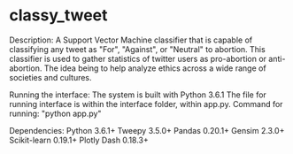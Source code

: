 # classy_tweet
Description:
 A Support Vector Machine classifier that is capable of classifying any tweet as "For", "Against", or "Neutral" to abortion. This classifier is used to gather statistics of twitter users as pro-abortion or anti-abortion. The idea being to help analyze ethics across a wide range of societies and cultures.

Running the interface:
 The system is built with Python 3.6.1
The file for running interface is within the interface folder, within app.py.
Command for running: "python app.py"

Dependencies:
 Python 3.6.1+
 Tweepy 3.5.0+
 Pandas 0.20.1+
 Gensim 2.3.0+
 Scikit-learn 0.19.1+
 Plotly Dash 0.18.3+


